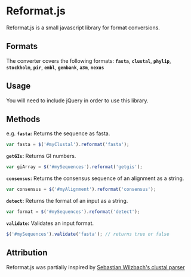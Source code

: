 Reformat.js
===========

Reformat.js is a small javascript library for format conversions.

Formats
-----

The converter covers the following formats:
__`fasta`__, __`clustal`__, __`phylip`__, __`stockholm`__, __`pir`__, __`embl`__, __`genbank`__, __`a3m`__, __`nexus`__

Usage
-----

You will need to include jQuery in order to use this library.


Methods
-------

e.g. __`fasta`:__ Returns the sequence as fasta.

```javascript
var fasta = $('#myClustal').reformat('fasta');
```

__`getGIs`:__ Returns GI numbers.

```javascript
var giArray = $('#mySequences').reformat('getgis');
```

__`consensus`:__ Returns the consensus sequence of an alignment as a string.

```javascript
var consensus = $('#myAlignment').reformat('consensus');
```

__`detect`:__ Returns the format of an input as a string.

```javascript
var format = $('#mySequences').reformat('detect');
```

__`validate`:__ Validates an input format.

```javascript
$('#mySequences').validate('fasta'); // returns true or false
```

Attribution
-----------

Reformat.js was partially inspired by [Sebastian Wilzbach's clustal parser](https://github.com/biojs-io/biojs-io-clustal)
